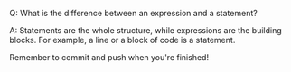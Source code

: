 Q: What is the difference between an expression and a statement?

A: Statements are the whole structure, while expressions are the building blocks. For example, a line or a block of code is a statement.

Remember to commit and push when you're finished!